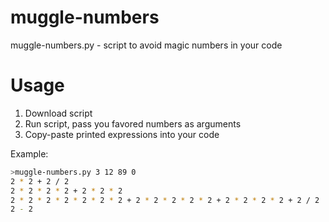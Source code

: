 # muggle-numbers
muggle-numbers.py - script to avoid magic numbers in your code

# Usage

1. Download script
2. Run script, pass you favored numbers as arguments
3. Copy-paste printed expressions into your code

Example:

```bash
>muggle-numbers.py 3 12 89 0
2 * 2 + 2 / 2
2 * 2 * 2 * 2 + 2 * 2 * 2
2 * 2 * 2 * 2 * 2 * 2 * 2 + 2 * 2 * 2 * 2 * 2 + 2 * 2 * 2 * 2 + 2 / 2
2 - 2
```
